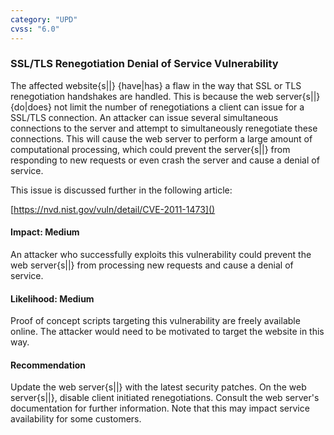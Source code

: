 ```yaml
---
category: "UPD"
cvss: "6.0"
---
```

### SSL/TLS Renegotiation Denial of Service Vulnerability
The affected website{s||} {have|has} a flaw in the way that SSL or TLS renegotiation handshakes are handled. This is because the web server{s||} {do|does} not limit the number of renegotiations a client can issue for a SSL/TLS connection. An attacker can issue several simultaneous connections to the server and attempt to simultaneously renegotiate these connections. This will cause the web server to perform a large amount of computational processing, which could prevent the server{s||} from responding to new requests or even crash the server and cause a denial of service.

This issue is discussed further in the following article:

[https://nvd.nist.gov/vuln/detail/CVE-2011-1473]()
#### Impact: Medium
An attacker who successfully exploits this vulnerability could prevent the web server{s||} from processing new requests and cause a denial of service.
#### Likelihood: Medium
Proof of concept scripts targeting this vulnerability are freely available online. The attacker would need to be motivated to target the website in this way.
#### Recommendation
Update the web server{s||} with the latest security patches. On the web server{s||}, disable client initiated renegotiations. Consult the web server's documentation for further information. Note that this may impact service availability for some customers.
